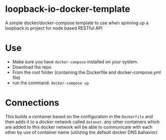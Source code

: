 # loopback-io-docker-template
A simple docker/docker-compose template to use when spinning up a loopback.io project for node based RESTful API

# Use
* Make sure you have `docker-compose` installed on your system.
* Download the repo
* From the root folder (containing the Dockerfile and docker-compose.yml file)
* run the command: `docker-compose up`

# Connections
This builds a container based on the configuration in the `Dockerfile` and then adds it to a docker network called `datanet`.  any other containers which are added to this docker network will be able to communicate with each other by use of container name (utilizing the default docker DNS bahavior)
